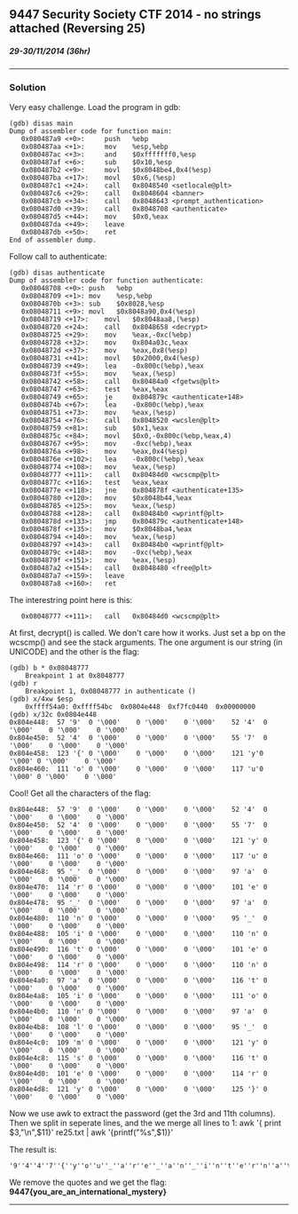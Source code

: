 ## 9447 Security Society CTF 2014 - no strings attached (Reversing 25)
##### 29-30/11/2014 (36hr)
___

### Solution

Very easy challenge. Load the program in gdb:

```assembly
(gdb) disas main
Dump of assembler code for function main:
   0x080487a9 <+0>:		push   %ebp
   0x080487aa <+1>:		mov    %esp,%ebp
   0x080487ac <+3>:		and    $0xfffffff0,%esp
   0x080487af <+6>:		sub    $0x10,%esp
   0x080487b2 <+9>:		movl   $0x8048be4,0x4(%esp)
   0x080487ba <+17>:	movl   $0x6,(%esp)
   0x080487c1 <+24>:	call   0x8048540 <setlocale@plt>
   0x080487c6 <+29>:	call   0x8048604 <banner>
   0x080487cb <+34>:	call   0x8048643 <prompt_authentication>
   0x080487d0 <+39>:	call   0x8048708 <authenticate>
   0x080487d5 <+44>:	mov    $0x0,%eax
   0x080487da <+49>:	leave  
   0x080487db <+50>:	ret    
End of assembler dump.
```

Follow call to authenticate:
```assembly
(gdb) disas authenticate
Dump of assembler code for function authenticate:
   0x08048708 <+0>:	push   %ebp
   0x08048709 <+1>:	mov    %esp,%ebp
   0x0804870b <+3>:	sub    $0x8028,%esp
   0x08048711 <+9>:	movl   $0x8048a90,0x4(%esp)
   0x08048719 <+17>:	movl   $0x8048aa8,(%esp)
   0x08048720 <+24>:	call   0x8048658 <decrypt>
   0x08048725 <+29>:	mov    %eax,-0xc(%ebp)
   0x08048728 <+32>:	mov    0x804a03c,%eax
   0x0804872d <+37>:	mov    %eax,0x8(%esp)
   0x08048731 <+41>:	movl   $0x2000,0x4(%esp)
   0x08048739 <+49>:	lea    -0x800c(%ebp),%eax
   0x0804873f <+55>:	mov    %eax,(%esp)
   0x08048742 <+58>:	call   0x80484a0 <fgetws@plt>
   0x08048747 <+63>:	test   %eax,%eax
   0x08048749 <+65>:	je     0x804879c <authenticate+148>
   0x0804874b <+67>:	lea    -0x800c(%ebp),%eax
   0x08048751 <+73>:	mov    %eax,(%esp)
   0x08048754 <+76>:	call   0x8048520 <wcslen@plt>
   0x08048759 <+81>:	sub    $0x1,%eax
   0x0804875c <+84>:	movl   $0x0,-0x800c(%ebp,%eax,4)
   0x08048767 <+95>:	mov    -0xc(%ebp),%eax
   0x0804876a <+98>:	mov    %eax,0x4(%esp)
   0x0804876e <+102>:	lea    -0x800c(%ebp),%eax
   0x08048774 <+108>:	mov    %eax,(%esp)
   0x08048777 <+111>:	call   0x80484d0 <wcscmp@plt>
   0x0804877c <+116>:	test   %eax,%eax
   0x0804877e <+118>:	jne    0x804878f <authenticate+135>
   0x08048780 <+120>:	mov    $0x8048b44,%eax
   0x08048785 <+125>:	mov    %eax,(%esp)
   0x08048788 <+128>:	call   0x80484b0 <wprintf@plt>
   0x0804878d <+133>:	jmp    0x804879c <authenticate+148>
   0x0804878f <+135>:	mov    $0x8048ba4,%eax
   0x08048794 <+140>:	mov    %eax,(%esp)
   0x08048797 <+143>:	call   0x80484b0 <wprintf@plt>
   0x0804879c <+148>:	mov    -0xc(%ebp),%eax
   0x0804879f <+151>:	mov    %eax,(%esp)
   0x080487a2 <+154>:	call   0x8048480 <free@plt>
   0x080487a7 <+159>:	leave  
   0x080487a8 <+160>:	ret    
```

The interestring point here is this:
```assembly
   0x08048777 <+111>:	call   0x80484d0 <wcscmp@plt>
```

At first, decrypt() is called. We don't care how it works. Just set a bp on the wcscmp() and 
see the stack arguments. The one argument is our string (in UNICODE) and the other is the flag:
```assembly
(gdb) b * 0x08048777
	Breakpoint 1 at 0x8048777
(gdb) r
	Breakpoint 1, 0x08048777 in authenticate ()
(gdb) x/4xw $esp
	0xffff54a0:	0xffff54bc	0x0804e448	0xf7fc0440	0x00000000
(gdb) x/32c 0x0804e448
0x804e448:	57 '9'	0 '\000'	0 '\000'	0 '\000'	52 '4'	0 '\000'	0 '\000'	0 '\000'
0x804e450:	52 '4'	0 '\000'	0 '\000'	0 '\000'	55 '7'	0 '\000'	0 '\000'	0 '\000'
0x804e458:	123 '{'	0 '\000'	0 '\000'	0 '\000'	121 'y'0 '\000'	0 '\000'	0 '\000'
0x804e460:	111 'o'	0 '\000'	0 '\000'	0 '\000'	117 'u'0 '\000'	0 '\000'	0 '\000'
```

Cool! Get all the characters of the flag:
```assembly
0x804e448:	57 '9'	0 '\000'	0 '\000'	0 '\000'	52 '4'	0 '\000'	0 '\000'	0 '\000'
0x804e450:	52 '4'	0 '\000'	0 '\000'	0 '\000'	55 '7'	0 '\000'	0 '\000'	0 '\000'
0x804e458:	123 '{'	0 '\000'	0 '\000'	0 '\000'	121 'y'	0 '\000'	0 '\000'	0 '\000'
0x804e460:	111 'o'	0 '\000'	0 '\000'	0 '\000'	117 'u'	0 '\000'	0 '\000'	0 '\000'
0x804e468:	95 '_'	0 '\000'	0 '\000'	0 '\000'	97 'a'	0 '\000'	0 '\000'	0 '\000'
0x804e470:	114 'r'	0 '\000'	0 '\000'	0 '\000'	101 'e'	0 '\000'	0 '\000'	0 '\000'
0x804e478:	95 '_'	0 '\000'	0 '\000'	0 '\000'	97 'a'	0 '\000'	0 '\000'	0 '\000'
0x804e480:	110 'n'	0 '\000'	0 '\000'	0 '\000'	95 '_'	0 '\000'	0 '\000'	0 '\000'
0x804e488:	105 'i'	0 '\000'	0 '\000'	0 '\000'	110 'n'	0 '\000'	0 '\000'	0 '\000'
0x804e490:	116 't'	0 '\000'	0 '\000'	0 '\000'	101 'e'	0 '\000'	0 '\000'	0 '\000'
0x804e498:	114 'r'	0 '\000'	0 '\000'	0 '\000'	110 'n'	0 '\000'	0 '\000'	0 '\000'
0x804e4a0:	97 'a'	0 '\000'	0 '\000'	0 '\000'	116 't'	0 '\000'	0 '\000'	0 '\000'
0x804e4a8:	105 'i'	0 '\000'	0 '\000'	0 '\000'	111 'o'	0 '\000'	0 '\000'	0 '\000'
0x804e4b0:	110 'n'	0 '\000'	0 '\000'	0 '\000'	97 'a'	0 '\000'	0 '\000'	0 '\000'
0x804e4b8:	108 'l'	0 '\000'	0 '\000'	0 '\000'	95 '_'	0 '\000'	0 '\000'	0 '\000'
0x804e4c0:	109 'm'	0 '\000'	0 '\000'	0 '\000'	121 'y'	0 '\000'	0 '\000'	0 '\000'
0x804e4c8:	115 's'	0 '\000'	0 '\000'	0 '\000'	116 't'	0 '\000'	0 '\000'	0 '\000'
0x804e4d0:	101 'e'	0 '\000'	0 '\000'	0 '\000'	114 'r'	0 '\000'	0 '\000'	0 '\000'
0x804e4d8:	121 'y'	0 '\000'	0 '\000'	0 '\000'	125 '}'	0 '\000'	0 '\000'	0 '\000'
```

Now we use awk to extract the password (get the 3rd and 11th columns). Then we split in 
seperate lines, and the we merge all lines to 1: 
	awk '{ print $3,"\n",$11}' re25.txt | awk '{printf("%s",$1)}'

The result is:
```
'9''4''4''7''{''y''o''u''_''a''r''e''_''a''n''_''i''n''t''e''r''n''a''t''i''o''n''a''l''_''m''y''s''t''e''r''y''}'
```
We remove the quotes and we get the flag: **9447{you_are_an_international_mystery}**

___
